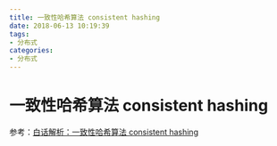 ```yaml
---
title: 一致性哈希算法 consistent hashing
date: 2018-06-13 10:19:39
tags:
- 分布式
categories: 
- 分布式
---
```

# 一致性哈希算法 consistent hashing

参考：[白话解析：一致性哈希算法 consistent hashing](http://www.zsythink.net/archives/1182)